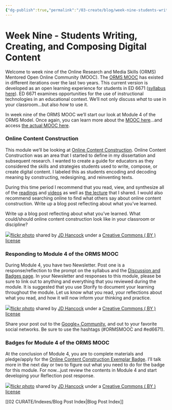 ```yaml
---
{"dg-publish":true,"permalink":"/03-create/blog/week-nine-students-writing-creating-and-composing-digital-content/","title":"Week Nine - Students Writing, Creating, and Composing Digital Content #ORMSMOOC","tags":["online-content-construction","orms"]}
---
```


# Week Nine - Students Writing, Creating, and Composing Digital Content

Welcome to week nine of the Online Research and Media Skills (ORMS) Mentored Open Online Community (MOOC). The [ORMS MOOC](http://wiobyrne.com/join-the-orms-mooc/) has existed in different iterations over the last two years. This current version is developed as an open learning experience for students in ED 6671 ([syllabus here](https://docs.google.com/document/d/18rvWMAKhnbKiSgOalGLXsE1TrBpO62mhvQXV1OeU9SY/edit?usp=sharing)). ED 6671 examines opportunities for the use of instructional technologies in an educational context. We’ll not only discuss _what_ to use in your classroom…but also _how_ to use it.

In week nine of the ORMS MOOC we’ll start our look at Module 4 of the ORMS Model. Once again, you can learn more about the [MOOC here](http://wiobyrne.com/join-the-orms-mooc/)…and access [the actual MOOC here](https://sites.google.com/site/ormsmodel/).

### Online Content Construction

This module we’ll be looking at [Online Content Construction](https://sites.google.com/site/ormsmodel/modules/module-4-online-content-construction). Online Content Construction was an area that I started to define in my dissertation and subsequent research. I wanted to create a guide for educators as they considered the skills and strategies students used to write, compose, or create digital content. I labeled this as students encoding and decoding meaning by constructing, redesigning, and reinventing texts.

During this time period I recommend that you read, view, and synthesize all of the [readings](https://sites.google.com/site/ormsmodel/modules/module-4-online-content-construction/readings---module-4) and [videos](https://sites.google.com/site/ormsmodel/modules/module-4-online-content-construction/video-gallery---module-4) as well as [the lecture](https://sites.google.com/site/ormsmodel/modules/module-4-online-content-construction/digging-deeper---module-4) that I shared. I would also recommend searching online to find what others say about online content construction. Write up a blog post reflecting about what you’ve learned.

Write up a blog post reflecting about what you’ve learned. What could/should online content construction look like in your classroom or discipline?

[![](images/3420540107_f71054f41f.jpg)](http://flickr.com/photos/jdhancock/3420540107 "Swimming In The iPool")[flickr photo](http://flickr.com/photos/jdhancock/3420540107 "Swimming In The iPool") shared by [JD Hancock](http://flickr.com/people/jdhancock) under a [Creative Commons ( BY ) license](http://creativecommons.org/licenses/by/2.0/)

### Responding to Module 4 of the ORMS MOOC

During Module 4, you have two Newsletter. Post one is a response/reflection to the prompt on the syllabus and the [Discussion and Badges page](https://sites.google.com/site/ormsmodel/modules/module-4-online-content-construction/discussion-and-reflection---module-4). In your Newsletter and responses to this module, please be sure to link out to anything and everything that you reviewed during the module. It is suggested that you use Storify to document your learning throughout the module. Let us know what you read, your reflections about what you read, and how it will now inform your thinking and practice.

[![](images/3419776255_91d5f03f4a.jpg)](http://flickr.com/photos/jdhancock/3419776255 "Milking It")[flickr photo](http://flickr.com/photos/jdhancock/3419776255 "Milking It") shared by [JD Hancock](http://flickr.com/people/jdhancock) under a [Creative Commons ( BY ) license](http://creativecommons.org/licenses/by/2.0/)

Share your post out to the [Google+ Community](https://plus.google.com/communities/109374663190019101967), and out to your favorite social networks. Be sure to use the hashtags (#ORMSMOOC and #ed6671).

### Badges for Module 4 of the ORMS MOOC

At the conclusion of Module 4, you are to complete materials and pledge/apply for the [Online Content Construction Exemplar Badge](https://badges.mozilla.org/en-US/badges/badge/Online-Content-Construction-Exemplar-Badge). I’ll talk more in the next day or two to figure out what you need to do for the badge for this module. For now…just review the contents in Module 4 and start developing your Reflection post response.

[![](images/3408649524_74f5257e0c.jpg)](http://flickr.com/photos/jdhancock/3408649524 "Playing REAL Miniature Golf")[flickr photo](http://flickr.com/photos/jdhancock/3408649524 "Playing REAL Miniature Golf") shared by [JD Hancock](http://flickr.com/people/jdhancock) under a [Creative Commons ( BY ) license](http://creativecommons.org/licenses/by/2.0/)

[[02 CURATE/Indexes/Blog Post Index\|Blog Post Index]]
